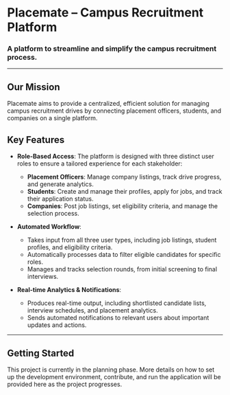 # Placemate – Campus Recruitment Platform

### A platform to streamline and simplify the campus recruitment process.

---

## Our Mission

Placemate aims to provide a centralized, efficient solution for managing campus recruitment drives by connecting placement officers, students, and companies on a single platform.

## Key Features

* **Role-Based Access**: The platform is designed with three distinct user roles to ensure a tailored experience for each stakeholder:
    * **Placement Officers**: Manage company listings, track drive progress, and generate analytics.
    * **Students**: Create and manage their profiles, apply for jobs, and track their application status.
    * **Companies**: Post job listings, set eligibility criteria, and manage the selection process.

* **Automated Workflow**:
    * Takes input from all three user types, including job listings, student profiles, and eligibility criteria.
    * Automatically processes data to filter eligible candidates for specific roles.
    * Manages and tracks selection rounds, from initial screening to final interviews.

* **Real-time Analytics & Notifications**:
    * Produces real-time output, including shortlisted candidate lists, interview schedules, and placement analytics.
    * Sends automated notifications to relevant users about important updates and actions.

---

## Getting Started

This project is currently in the planning phase. More details on how to set up the development environment, contribute, and run the application will be provided here as the project progresses.